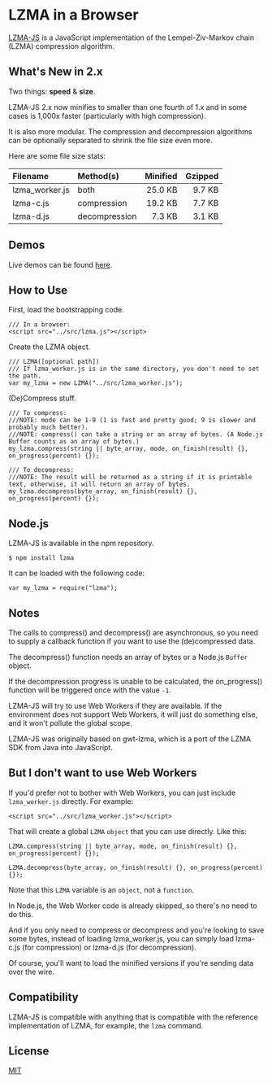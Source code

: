 LZMA in a Browser
===

<a href="https://github.com/nmrugg/LZMA-JS">LZMA-JS</a> is a JavaScript implementation of the Lempel-Ziv-Markov chain (LZMA) compression algorithm.


What's New in 2.x
---
Two things: <b>speed</b> & <b>size</b>.

LZMA-JS 2.x now minifies to smaller than one fourth of 1.x and in some cases is 1,000x faster (particularly with high compression).

It is also more modular. The compression and decompression algorithms can be optionally separated to shrink the file size even more.

Here are some file size stats:

|    Filename    |   Method(s)   | Minified | Gzipped |
|:---------------|:--------------|---------:|--------:|
| lzma_worker.js | both          |  25.0 KB |  9.7 KB |
| lzma-c.js      | compression   |  19.2 KB |  7.7 KB |
| lzma-d.js      | decompression |   7.3 KB |  3.1 KB |


Demos
---

Live demos can be found <a href="http://nmrugg.github.io/LZMA-JS/">here</a>.


How to Use
---

First, load the bootstrapping code.
    
    /// In a browser:
    <script src="../src/lzma.js"></script>

Create the LZMA object.
    
    /// LZMA([optional path])
    /// If lzma_worker.js is in the same directory, you don't need to set the path.
    var my_lzma = new LZMA("../src/lzma_worker.js");

(De)Compress stuff.

    /// To compress:
    ///NOTE: mode can be 1-9 (1 is fast and pretty good; 9 is slower and probably much better).
    ///NOTE: compress() can take a string or an array of bytes. (A Node.js Buffer counts as an array of bytes.)
    my_lzma.compress(string || byte_array, mode, on_finish(result) {}, on_progress(percent) {});
    
    /// To decompress:
    ///NOTE: The result will be returned as a string if it is printable text, otherwise, it will return an array of bytes.
    my_lzma.decompress(byte_array, on_finish(result) {}, on_progress(percent) {});


Node.js
---

LZMA-JS is available in the npm repository.
    
    $ npm install lzma

It can be loaded with the following code:
    
    var my_lzma = require("lzma");


Notes
---

The calls to compress() and decompress() are asynchronous, so you need to supply a callback function if you
want to use the (de)compressed data.

The decompress() function needs an array of bytes or a Node.js <code>Buffer</code> object.

If the decompression progress is unable to be calculated, the on_progress() function will be triggered once with the value <code>-1</code>.

LZMA-JS will try to use Web Workers if they are available.  If the environment does not support Web Workers,
it will just do something else, and it won't pollute the global scope.

LZMA-JS was originally based on gwt-lzma, which is a port of the LZMA SDK from Java into JavaScript.


But I don't want to use Web Workers
---

If you'd prefer not to bother with Web Workers, you can just include <code>lzma_worker.js</code> directly. For example:

    <script src="../src/lzma_worker.js"></script>

That will create a global <code>LZMA</code> <code>object</code> that you can use directly. Like this:

    LZMA.compress(string || byte_array, mode, on_finish(result) {}, on_progress(percent) {});
    
    LZMA.decompress(byte_array, on_finish(result) {}, on_progress(percent) {});

Note that this <code>LZMA</code> variable is an <code>object</code>, not a <code>function</code>.

In Node.js, the Web Worker code is already skipped, so there's no need to do this.

And if you only need to compress or decompress and you're looking to save some bytes, instead of loading lzma_worker.js,
you can simply load lzma-c.js (for compression) or lzma-d.js (for decompression).

Of course, you'll want to load the minified versions if you're sending data over the wire.


Compatibility
---

LZMA-JS is compatible with anything that is compatible with the reference implementation of LZMA, for example, the <code>lzma</code> command.


License
---
<a href="https://raw.githubusercontent.com/nmrugg/LZMA-JS/master/LICENSE">MIT</a>

